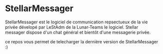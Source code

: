 # StellarMessager

StellarMessager est le logiciel de communication repsectueux de la vie privée dévelopé par LeStAdm de la Lunar-Teams le logiciel.
Stellar messager dispose d'un chat général et bientôt d'une messagerie privée.

ce repos vous permet de telecharger la dernière version de StellarMessager :)
